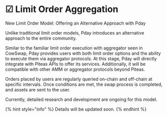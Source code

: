 # ☑ Limit Order Aggregation

New Limit Order Model: Offering an Alternative Approach with Pday

Unlike traditional limit order models, Pday introduces an alternative approach to the entire community.

Similar to the familiar limit order execution with aggregator seen in CowSwap, Pday provides users with both limit order options and the ability to execute them via aggregator protocols. At this stage, Pday will directly integrate with Piteas APIs to offer its services. Additionally, it will be compatible with other AMM or aggregator protocols beyond Piteas.

Orders placed by users are regularly queried on-chain and off-chain at specific intervals. Once conditions are met, the swap process is completed, and assets are sent to the user.

Currently, detailed research and development are ongoing for this model.

{% hint style="info" %}
Details will be updated soon.
{% endhint %}
